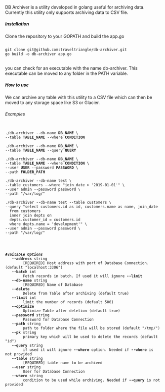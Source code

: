DB Archiver is a utility developed in golang useful for archiving 
data. Currently this utility only supports archiving data to CSV 
file. 

##### Installation 

Clone the repository to your GOPATH and build the app.go

<pre>
<code>
git clone git@github.com:traveltriangle/db-archiver.git
go build -o db-archiver app.go
</code>
</pre>

you can check for an executable with the name db-archiver.
This executable can be moved to any folder in the PATH variable.

##### How to use

We can archive any table with this utility to a CSV file which can
then be moved to any storage space like S3 or Glacier.

###### Examples



<pre><code>
./db-archiver --db-name <b>DB_NAME</b> \
--table <b>TABLE_NAME</b> --where <b>CONDITION</b>

./db-archiver --db-name <b>DB_NAME</b> \
--table <b>TABLE_NAME</b> --query <b>QUERY</b>

./db-archiver --db-name <b>DB_NAME</b> \
--table <b>TABLE_NAME</b> --where <b>CONDITION</b> \
--user <b>USER</b> --password <b>PASSWORD</b> \
--path <b>FOLDER_PATH</b>

./db-archiver --db-name test \
--table customers --where "join_date > '2019-01-01'" \
--user admin --password password \
--path "/var/log/"

./db-archiver --db-name test --table customers \
--query "select customers.id as id, customers.name as name, join_date 
  from customers 
  inner join depts on
  depts.customer_id = customers.id
  where depts.name = 'development'" \
--user admin --password password \
--path "/var/log/"




<b><i>Available Options</i></b>
   <b>--address</b> string
     	[REQUIRED] Host address with port of Database Connection. (default "localhost:3306")
   <b>--batch</b> int
     	Fetch records in batch. If used it will ignore <b>--limit</b>
   <b>--db-name</b> string
     	[REQUIRED] Name of Database
   <b>--delete</b>
     	Delete from Table after archiving (default true)
   <b>--limit </b>int
     	limit the number of records (default 500)
   <b>--optimize</b>
     	Optimize Table after deletion (default true)
   <b>--password </b>string
     	Password for Database Connection
   <b>--path </b>string
     	path to folder where the file will be stored (default "/tmp/")
   <b>--pk </b>string
     	primary key which will be used to delete the records (default "id")
   <b>--query </b>string
     	if used it will ignore <b>--where </b>option. Needed if <b>--where </b>is not provided
   <b>--table </b>string
     	[REQUIRED] table name to be archived
   <b>--user </b>string
     	User for Database Connection
   <b>--where </b>string
     	condition to be used while archiving. Needed if <b>--query </b>is not provided
</code></pre>
